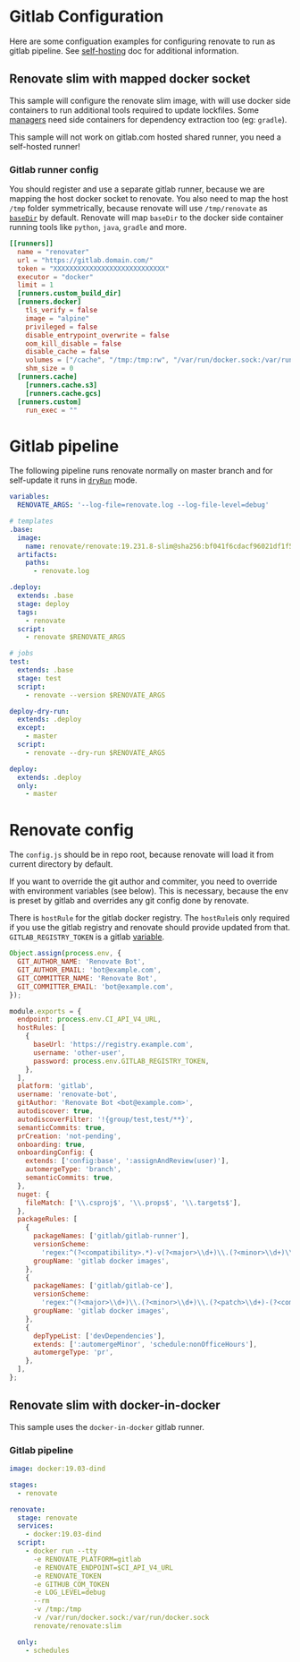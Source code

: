 # Gitlab Configuration

Here are some configuation examples for configuring renovate to run as gitlab pipeline.
See [self-hosting](https://github.com/renovatebot/renovate/blob/master/docs/development/self-hosting.md#self-hosting-renovate) doc for additional information.

## Renovate slim with mapped docker socket

This sample will configure the renovate slim image, with will use docker side containers to run additional tools required to update lockfiles.
Some [managers](https://docs.renovatebot.com/modules/manager/) need side containers for dependency extraction too (eg: `gradle`).

This sample will not work on gitlab.com hosted shared runner, you need a self-hosted runner!

### Gitlab runner config

You should register and use a separate gitlab runner, because we are mapping the host docker socket to renovate.
You also need to map the host `/tmp` folder symmetrically, because renovate will use `/tmp/renovate` as [`baseDir`](https://docs.renovatebot.com/self-hosted-configuration/#basedir) by default.
Renovate will map `baseDir` to the docker side container running tools like `python`, `java`, `gradle` and more.

```toml
[[runners]]
  name = "renovater"
  url = "https://gitlab.domain.com/"
  token = "XXXXXXXXXXXXXXXXXXXXXXXXXXXX"
  executor = "docker"
  limit = 1
  [runners.custom_build_dir]
  [runners.docker]
    tls_verify = false
    image = "alpine"
    privileged = false
    disable_entrypoint_overwrite = false
    oom_kill_disable = false
    disable_cache = false
    volumes = ["/cache", "/tmp:/tmp:rw", "/var/run/docker.sock:/var/run/docker.sock"]
    shm_size = 0
  [runners.cache]
    [runners.cache.s3]
    [runners.cache.gcs]
  [runners.custom]
    run_exec = ""
```

# Gitlab pipeline

The following pipeline runs renovate normally on master branch and for self-update it runs in [`dryRun`](https://docs.renovatebot.com/self-hosted-configuration/#dryrun) mode.

```yml
variables:
  RENOVATE_ARGS: '--log-file=renovate.log --log-file-level=debug'

# templates
.base:
  image:
    name: renovate/renovate:19.231.8-slim@sha256:bf041f6cdacf96021df1f50e97449883d8e223db06184b2a3025a568c6f6c259
  artifacts:
    paths:
      - renovate.log

.deploy:
  extends: .base
  stage: deploy
  tags:
    - renovate
  script:
    - renovate $RENOVATE_ARGS

# jobs
test:
  extends: .base
  stage: test
  script:
    - renovate --version $RENOVATE_ARGS

deploy-dry-run:
  extends: .deploy
  except:
    - master
  script:
    - renovate --dry-run $RENOVATE_ARGS

deploy:
  extends: .deploy
  only:
    - master
```

# Renovate config

The `config.js` should be in repo root, because renovate will load it from current directory by default.

If you want to override the git author and commiter, you need to override with environment variables (see below).
This is necessary, because the env is preset by gitlab and overrides any git config done by renovate.

There is `hostRule` for the gitlab docker registry.
The `hostRule`is only required if you use the gitlab registry and renovate should provide updated from that.
`GITLAB_REGISTRY_TOKEN` is a gitlab [variable](https://docs.gitlab.com/ee/ci/variables/#create-a-custom-variable-in-the-ui).

```js
Object.assign(process.env, {
  GIT_AUTHOR_NAME: 'Renovate Bot',
  GIT_AUTHOR_EMAIL: 'bot@example.com',
  GIT_COMMITTER_NAME: 'Renovate Bot',
  GIT_COMMITTER_EMAIL: 'bot@example.com',
});

module.exports = {
  endpoint: process.env.CI_API_V4_URL,
  hostRules: [
    {
      baseUrl: 'https://registry.example.com',
      username: 'other-user',
      password: process.env.GITLAB_REGISTRY_TOKEN,
    },
  ],
  platform: 'gitlab',
  username: 'renovate-bot',
  gitAuthor: 'Renovate Bot <bot@example.com>',
  autodiscover: true,
  autodiscoverFilter: '!{group/test,test/**}',
  semanticCommits: true,
  prCreation: 'not-pending',
  onboarding: true,
  onboardingConfig: {
    extends: ['config:base', ':assignAndReview(user)'],
    automergeType: 'branch',
    semanticCommits: true,
  },
  nuget: {
    fileMatch: ['\\.csproj$', '\\.props$', '\\.targets$'],
  },
  packageRules: [
    {
      packageNames: ['gitlab/gitlab-runner'],
      versionScheme:
        'regex:^(?<compatibility>.*)-v(?<major>\\d+)\\.(?<minor>\\d+)\\.(?<patch>\\d+)?$',
      groupName: 'gitlab docker images',
    },
    {
      packageNames: ['gitlab/gitlab-ce'],
      versionScheme:
        'regex:^(?<major>\\d+)\\.(?<minor>\\d+)\\.(?<patch>\\d+)-(?<compatibility>ce\\.\\d+)$',
      groupName: 'gitlab docker images',
    },
    {
      depTypeList: ['devDependencies'],
      extends: [':automergeMinor', 'schedule:nonOfficeHours'],
      automergeType: 'pr',
    },
  ],
};
```


## Renovate slim with docker-in-docker

This sample uses the `docker-in-docker` gitlab runner.

### Gitlab pipeline
```yml
image: docker:19.03-dind

stages:
  - renovate

renovate:
  stage: renovate
  services:
    - docker:19.03-dind
  script:
    - docker run --tty
      -e RENOVATE_PLATFORM=gitlab
      -e RENOVATE_ENDPOINT=$CI_API_V4_URL
      -e RENOVATE_TOKEN
      -e GITHUB_COM_TOKEN
      -e LOG_LEVEL=debug
      --rm
      -v /tmp:/tmp
      -v /var/run/docker.sock:/var/run/docker.sock
      renovate/renovate:slim

  only:
    - schedules
```

